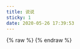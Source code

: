```yaml
---
title: 说说
sticky: 1
date: 2020-05-26 17:39:53
---
```

<script src="https://libs.baidu.com/jquery/2.0.0/jquery.min.js"></script>
<body>
    {% raw %}
    <script>
    var appID="Du3OyCuBXR1CX1ffNzaHXnoV-MdYXbMMI";
    var appKEY="dgVYyWlrfCY6u25FAeaofsOd";
    </script>
    {% endraw %}
    <div id="lazy"></div>
    <div id="artitalk"></div>
    <script type="text/javascript" src="https://unpkg.com/artitalk"></script>
</body>